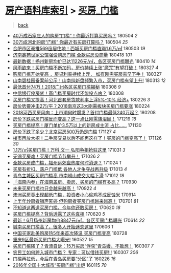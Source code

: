 [房产语料库索引](../../README.md)  > [买房_门槛](买房_门槛.md)
====
> [back](../README.md)

- [40万成石家庄人的购房“门槛”！你最近打算买房吗？](http://jkwz.applinzi.com/ittc/7099273144064017418.html#40%E4%B8%87%E6%88%90%E7%9F%B3%E5%AE%B6%E5%BA%84%E4%BA%BA%E7%9A%84%E8%B4%AD%E6%88%BF%E2%80%9C%E9%97%A8%E6%A7%9B%E2%80%9D%EF%BC%81%E4%BD%A0%E6%9C%80%E8%BF%91%E6%89%93%E7%AE%97%E4%B9%B0%E6%88%BF%E5%90%97%EF%BC%9F) 180504 *2* 
- [30万成河北购房“门槛” 你最近有买房打算吗？](http://jkwz.applinzi.com/ittc/7099172493359318026.html#30%E4%B8%87%E6%88%90%E6%B2%B3%E5%8C%97%E8%B4%AD%E6%88%BF%E2%80%9C%E9%97%A8%E6%A7%9B%E2%80%9D+%E4%BD%A0%E6%9C%80%E8%BF%91%E6%9C%89%E4%B9%B0%E6%88%BF%E6%89%93%E7%AE%97%E5%90%97%EF%BC%9F) 180504 *25* 
- [合肥市区豪推569亩居住地！西城买房门槛直飚1.6万/㎡](http://jkwz.applinzi.com/ittc/7098900430455309318.html#%E5%90%88%E8%82%A5%E5%B8%82%E5%8C%BA%E8%B1%AA%E6%8E%A8569%E4%BA%A9%E5%B1%85%E4%BD%8F%E5%9C%B0%EF%BC%81%E8%A5%BF%E5%9F%8E%E4%B9%B0%E6%88%BF%E9%97%A8%E6%A7%9B%E7%9B%B4%E9%A3%9A1.6%E4%B8%87%2F%E3%8E%A1) 180503 *19* 
- [济南鑫苑世家公馆强设购房门槛 全款买房没商量](http://jkwz.applinzi.com/ittc/7093246880026985488.html#%E6%B5%8E%E5%8D%97%E9%91%AB%E8%8B%91%E4%B8%96%E5%AE%B6%E5%85%AC%E9%A6%86%E5%BC%BA%E8%AE%BE%E8%B4%AD%E6%88%BF%E9%97%A8%E6%A7%9B+%E5%85%A8%E6%AC%BE%E4%B9%B0%E6%88%BF%E6%B2%A1%E5%95%86%E9%87%8F) 180418 *101* 
- [最新数据！扬州新房均价已达11226元/㎡，各区买房门槛曝光](http://jkwz.applinzi.com/ittc/7090284798218339334.html#%E6%9C%80%E6%96%B0%E6%95%B0%E6%8D%AE%EF%BC%81%E6%89%AC%E5%B7%9E%E6%96%B0%E6%88%BF%E5%9D%87%E4%BB%B7%E5%B7%B2%E8%BE%BE11226%E5%85%83%2F%E3%8E%A1%EF%BC%8C%E5%90%84%E5%8C%BA%E4%B9%B0%E6%88%BF%E9%97%A8%E6%A7%9B%E6%9B%9D%E5%85%89) 180410 *14* 
- [风雨欲来！买房门槛不断加码，房价持续上涨“魔咒”有望打破！](http://jkwz.applinzi.com/ittc/7085099386940163089.html#%E9%A3%8E%E9%9B%A8%E6%AC%B2%E6%9D%A5%EF%BC%81%E4%B9%B0%E6%88%BF%E9%97%A8%E6%A7%9B%E4%B8%8D%E6%96%AD%E5%8A%A0%E7%A0%81%EF%BC%8C%E6%88%BF%E4%BB%B7%E6%8C%81%E7%BB%AD%E4%B8%8A%E6%B6%A8%E2%80%9C%E9%AD%94%E5%92%92%E2%80%9D%E6%9C%89%E6%9C%9B%E6%89%93%E7%A0%B4%EF%BC%81) 180327 *4* 
- [购房门槛开始变高 ，房贷利率持续上浮， 如有刚需买房需早下手！](http://jkwz.applinzi.com/ittc/7083717704437728272.html#%E8%B4%AD%E6%88%BF%E9%97%A8%E6%A7%9B%E5%BC%80%E5%A7%8B%E5%8F%98%E9%AB%98+%EF%BC%8C%E6%88%BF%E8%B4%B7%E5%88%A9%E7%8E%87%E6%8C%81%E7%BB%AD%E4%B8%8A%E6%B5%AE%EF%BC%8C+%E5%A6%82%E6%9C%89%E5%88%9A%E9%9C%80%E4%B9%B0%E6%88%BF%E9%9C%80%E6%97%A9%E4%B8%8B%E6%89%8B%EF%BC%81) 180327  
- [山南碧桂园备案前公示！山南纯新盘频繁入市，买房门槛有望上升!](http://jkwz.applinzi.com/ittc/7079987494718538763.html#%E5%B1%B1%E5%8D%97%E7%A2%A7%E6%A1%82%E5%9B%AD%E5%A4%87%E6%A1%88%E5%89%8D%E5%85%AC%E7%A4%BA%EF%BC%81%E5%B1%B1%E5%8D%97%E7%BA%AF%E6%96%B0%E7%9B%98%E9%A2%91%E7%B9%81%E5%85%A5%E5%B8%82%EF%BC%8C%E4%B9%B0%E6%88%BF%E9%97%A8%E6%A7%9B%E6%9C%89%E6%9C%9B%E4%B8%8A%E5%8D%87%21) 180313 *12* 
- [最低首付74万！2018广州各区买房门槛揭秘](http://jkwz.applinzi.com/ittc/7078232389770019850.html#%E6%9C%80%E4%BD%8E%E9%A6%96%E4%BB%9874%E4%B8%87%EF%BC%812018%E5%B9%BF%E5%B7%9E%E5%90%84%E5%8C%BA%E4%B9%B0%E6%88%BF%E9%97%A8%E6%A7%9B%E6%8F%AD%E7%A7%98) 180308 *9* 
- [中信银行停房贷！高门槛买房时代还能投点啥？](http://jkwz.applinzi.com/ittc/7078070505699804171.html#%E4%B8%AD%E4%BF%A1%E9%93%B6%E8%A1%8C%E5%81%9C%E6%88%BF%E8%B4%B7%EF%BC%81%E9%AB%98%E9%97%A8%E6%A7%9B%E4%B9%B0%E6%88%BF%E6%97%B6%E4%BB%A3%E8%BF%98%E8%83%BD%E6%8A%95%E7%82%B9%E5%95%A5%EF%BC%9F) 180308  
- [买房门槛又提高！河北首套房贷款利率上浮5%-10% 经济+](http://jkwz.applinzi.com/ittc/7074342350329742342.html#%E4%B9%B0%E6%88%BF%E9%97%A8%E6%A7%9B%E5%8F%88%E6%8F%90%E9%AB%98%EF%BC%81%E6%B2%B3%E5%8C%97%E9%A6%96%E5%A5%97%E6%88%BF%E8%B4%B7%E6%AC%BE%E5%88%A9%E7%8E%87%E4%B8%8A%E6%B5%AE5%25-10%25+%E7%BB%8F%E6%B5%8E%2B) 180226 *3* 
- [房价势要冲击2万/平？2018南京这3大刚需板块买房门槛要涨](http://jkwz.applinzi.com/ittc/7073578125990822929.html#%E6%88%BF%E4%BB%B7%E5%8A%BF%E8%A6%81%E5%86%B2%E5%87%BB2%E4%B8%87%2F%E5%B9%B3%EF%BC%9F2018%E5%8D%97%E4%BA%AC%E8%BF%993%E5%A4%A7%E5%88%9A%E9%9C%80%E6%9D%BF%E5%9D%97%E4%B9%B0%E6%88%BF%E9%97%A8%E6%A7%9B%E8%A6%81%E6%B6%A8) 180224  
- [2018河西买房风向：上市潮何时爆发？首付门槛最低240万起？](http://jkwz.applinzi.com/ittc/7067785891668296710.html#2018%E6%B2%B3%E8%A5%BF%E4%B9%B0%E6%88%BF%E9%A3%8E%E5%90%91%EF%BC%9A%E4%B8%8A%E5%B8%82%E6%BD%AE%E4%BD%95%E6%97%B6%E7%88%86%E5%8F%91%EF%BC%9F%E9%A6%96%E4%BB%98%E9%97%A8%E6%A7%9B%E6%9C%80%E4%BD%8E240%E4%B8%87%E8%B5%B7%EF%BC%9F) 180208  
- [房价下跌买房门槛反而变高？这一点让刚需族泪目！](http://jkwz.applinzi.com/ittc/7048739315796935697.html#%E6%88%BF%E4%BB%B7%E4%B8%8B%E8%B7%8C%E4%B9%B0%E6%88%BF%E9%97%A8%E6%A7%9B%E5%8F%8D%E8%80%8C%E5%8F%98%E9%AB%98%EF%BC%9F%E8%BF%99%E4%B8%80%E7%82%B9%E8%AE%A9%E5%88%9A%E9%9C%80%E6%97%8F%E6%B3%AA%E7%9B%AE%EF%BC%81) 171219 *16* 
- [买房门槛提高！厦门单价3.5万以上的新房成主流 占比……](http://jkwz.applinzi.com/ittc/7041647575940203537.html#%E4%B9%B0%E6%88%BF%E9%97%A8%E6%A7%9B%E6%8F%90%E9%AB%98%EF%BC%81%E5%8E%A6%E9%97%A8%E5%8D%95%E4%BB%B73.5%E4%B8%87%E4%BB%A5%E4%B8%8A%E7%9A%84%E6%96%B0%E6%88%BF%E6%88%90%E4%B8%BB%E6%B5%81+%E5%8D%A0%E6%AF%94%E2%80%A6%E2%80%A6) 171130  
- [房价下跌了多少？北京买房500万仍是门槛](http://jkwz.applinzi.com/ittc/7040554307353576465.html#%E6%88%BF%E4%BB%B7%E4%B8%8B%E8%B7%8C%E4%BA%86%E5%A4%9A%E5%B0%91%EF%BC%9F%E5%8C%97%E4%BA%AC%E4%B9%B0%E6%88%BF500%E4%B8%87%E4%BB%8D%E6%98%AF%E9%97%A8%E6%A7%9B) 171127 *4* 
- [楼市再放大招！二手房交易以后不能再这样了！买房的门槛变高了！](http://jkwz.applinzi.com/ittc/7040181265775461393.html#%E6%A5%BC%E5%B8%82%E5%86%8D%E6%94%BE%E5%A4%A7%E6%8B%9B%EF%BC%81%E4%BA%8C%E6%89%8B%E6%88%BF%E4%BA%A4%E6%98%93%E4%BB%A5%E5%90%8E%E4%B8%8D%E8%83%BD%E5%86%8D%E8%BF%99%E6%A0%B7%E4%BA%86%EF%BC%81%E4%B9%B0%E6%88%BF%E7%9A%84%E9%97%A8%E6%A7%9B%E5%8F%98%E9%AB%98%E4%BA%86%EF%BC%81) 171126 *30* 
- [1.1万/㎡买房门槛！万科 文一 弘阳争相抢驻这里](http://jkwz.applinzi.com/ittc/7030566443115086864.html#1.1%E4%B8%87%2F%E3%8E%A1%E4%B9%B0%E6%88%BF%E9%97%A8%E6%A7%9B%EF%BC%81%E4%B8%87%E7%A7%91+%E6%96%87%E4%B8%80+%E5%BC%98%E9%98%B3%E4%BA%89%E7%9B%B8%E6%8A%A2%E9%A9%BB%E8%BF%99%E9%87%8C) 171031 *3* 
- [无锡买房难！买房门槛节节攀升！](http://jkwz.applinzi.com/ittc/7028700622554137617.html#%E6%97%A0%E9%94%A1%E4%B9%B0%E6%88%BF%E9%9A%BE%EF%BC%81%E4%B9%B0%E6%88%BF%E9%97%A8%E6%A7%9B%E8%8A%82%E8%8A%82%E6%94%80%E5%8D%87%EF%BC%81) 171026 *2* 
- [全款买房成门槛，福州远郊盘热度何时消退？](http://jkwz.applinzi.com/ittc/7027931585385595921.html#%E5%85%A8%E6%AC%BE%E4%B9%B0%E6%88%BF%E6%88%90%E9%97%A8%E6%A7%9B%EF%BC%8C%E7%A6%8F%E5%B7%9E%E8%BF%9C%E9%83%8A%E7%9B%98%E7%83%AD%E5%BA%A6%E4%BD%95%E6%97%B6%E6%B6%88%E9%80%80%EF%BC%9F) 171024 *1* 
- [买房有折扣、落户门槛低 各地人才争夺战再升级](http://jkwz.applinzi.com/ittc/7023709477650564113.html#%E4%B9%B0%E6%88%BF%E6%9C%89%E6%8A%98%E6%89%A3%E3%80%81%E8%90%BD%E6%88%B7%E9%97%A8%E6%A7%9B%E4%BD%8E+%E5%90%84%E5%9C%B0%E4%BA%BA%E6%89%8D%E4%BA%89%E5%A4%BA%E6%88%98%E5%86%8D%E5%8D%87%E7%BA%A7) 171013 *4* 
- [青岛主城区买房门槛高 市南崂山成交大幅下滑](http://jkwz.applinzi.com/ittc/7023466231569581073.html#%E9%9D%92%E5%B2%9B%E4%B8%BB%E5%9F%8E%E5%8C%BA%E4%B9%B0%E6%88%BF%E9%97%A8%E6%A7%9B%E9%AB%98+%E5%B8%82%E5%8D%97%E5%B4%82%E5%B1%B1%E6%88%90%E4%BA%A4%E5%A4%A7%E5%B9%85%E4%B8%8B%E6%BB%91) 171012 *18* 
- [「海南内参」在海南盖房、卖房、买房的门槛有多高？](http://jkwz.applinzi.com/ittc/7019129580911330321.html#%E3%80%8C%E6%B5%B7%E5%8D%97%E5%86%85%E5%8F%82%E3%80%8D%E5%9C%A8%E6%B5%B7%E5%8D%97%E7%9B%96%E6%88%BF%E3%80%81%E5%8D%96%E6%88%BF%E3%80%81%E4%B9%B0%E6%88%BF%E7%9A%84%E9%97%A8%E6%A7%9B%E6%9C%89%E5%A4%9A%E9%AB%98%EF%BC%9F) 170930  
- [未来买房门槛也只会越来越高！](http://jkwz.applinzi.com/ittc/7016139221612626960.html#%E6%9C%AA%E6%9D%A5%E4%B9%B0%E6%88%BF%E9%97%A8%E6%A7%9B%E4%B9%9F%E5%8F%AA%E4%BC%9A%E8%B6%8A%E6%9D%A5%E8%B6%8A%E9%AB%98%EF%BC%81) 170922 *4* 
- [澳洲买房竟出现超低门槛，投资者小心偷鸡不成反蚀米](http://jkwz.applinzi.com/ittc/7013181986058011665.html#%E6%BE%B3%E6%B4%B2%E4%B9%B0%E6%88%BF%E7%AB%9F%E5%87%BA%E7%8E%B0%E8%B6%85%E4%BD%8E%E9%97%A8%E6%A7%9B%EF%BC%8C%E6%8A%95%E8%B5%84%E8%80%85%E5%B0%8F%E5%BF%83%E5%81%B7%E9%B8%A1%E4%B8%8D%E6%88%90%E5%8F%8D%E8%9A%80%E7%B1%B3) 170914  
- [上半年炒房者销声匿迹 但购房者买房门槛越来越高！](http://jkwz.applinzi.com/ittc/6985315838180459525.html#%E4%B8%8A%E5%8D%8A%E5%B9%B4%E7%82%92%E6%88%BF%E8%80%85%E9%94%80%E5%A3%B0%E5%8C%BF%E8%BF%B9+%E4%BD%86%E8%B4%AD%E6%88%BF%E8%80%85%E4%B9%B0%E6%88%BF%E9%97%A8%E6%A7%9B%E8%B6%8A%E6%9D%A5%E8%B6%8A%E9%AB%98%EF%BC%81) 170701 *81* 
- [不知道这两道买房门槛，今年你还敢买房！](http://jkwz.applinzi.com/ittc/6981304698907657220.html#%E4%B8%8D%E7%9F%A5%E9%81%93%E8%BF%99%E4%B8%A4%E9%81%93%E4%B9%B0%E6%88%BF%E9%97%A8%E6%A7%9B%EF%BC%8C%E4%BB%8A%E5%B9%B4%E4%BD%A0%E8%BF%98%E6%95%A2%E4%B9%B0%E6%88%BF%EF%BC%81) 170620 *18* 
- [买房门槛提高？背后透露了这些真相](http://jkwz.applinzi.com/ittc/6981177311658247173.html#%E4%B9%B0%E6%88%BF%E9%97%A8%E6%A7%9B%E6%8F%90%E9%AB%98%EF%BC%9F%E8%83%8C%E5%90%8E%E9%80%8F%E9%9C%B2%E4%BA%86%E8%BF%99%E4%BA%9B%E7%9C%9F%E7%9B%B8) 170620 *5* 
- [最新！6月扬州新房均价8847元/㎡，各区买房门槛曝光](http://jkwz.applinzi.com/ittc/6978978249336947717.html#%E6%9C%80%E6%96%B0%EF%BC%816%E6%9C%88%E6%89%AC%E5%B7%9E%E6%96%B0%E6%88%BF%E5%9D%87%E4%BB%B78847%E5%85%83%2F%E3%8E%A1%EF%BC%8C%E5%90%84%E5%8C%BA%E4%B9%B0%E6%88%BF%E9%97%A8%E6%A7%9B%E6%9B%9D%E5%85%89) 170614 *22* 
- [城南买房门槛高了，很多人开始迷恋这里](http://jkwz.applinzi.com/ittc/6976078119994655749.html#%E5%9F%8E%E5%8D%97%E4%B9%B0%E6%88%BF%E9%97%A8%E6%A7%9B%E9%AB%98%E4%BA%86%EF%BC%8C%E5%BE%88%E5%A4%9A%E4%BA%BA%E5%BC%80%E5%A7%8B%E8%BF%B7%E6%81%8B%E8%BF%99%E9%87%8C) 170606 *1* 
- [中国买家赴美购房热5年来首次降温 买房门槛变高](http://jkwz.applinzi.com/ittc/6859973848493196292.html#%E4%B8%AD%E5%9B%BD%E4%B9%B0%E5%AE%B6%E8%B5%B4%E7%BE%8E%E8%B4%AD%E6%88%BF%E7%83%AD5%E5%B9%B4%E6%9D%A5%E9%A6%96%E6%AC%A1%E9%99%8D%E6%B8%A9+%E4%B9%B0%E6%88%BF%E9%97%A8%E6%A7%9B%E5%8F%98%E9%AB%98) 160728  
- [重庆9区最新买房门槛大曝光!](http://jkwz.applinzi.com/ittc/6836839446011708421.html#%E9%87%8D%E5%BA%869%E5%8C%BA%E6%9C%80%E6%96%B0%E4%B9%B0%E6%88%BF%E9%97%A8%E6%A7%9B%E5%A4%A7%E6%9B%9D%E5%85%89%21) 160527 *15* 
- [买房门槛降了？青漂自诉：15万买房“俘获”青岛嫚，不敢想！](http://jkwz.applinzi.com/ittc/6806892119071392773.html#%E4%B9%B0%E6%88%BF%E9%97%A8%E6%A7%9B%E9%99%8D%E4%BA%86%EF%BC%9F%E9%9D%92%E6%BC%82%E8%87%AA%E8%AF%89%EF%BC%9A15%E4%B8%87%E4%B9%B0%E6%88%BF%E2%80%9C%E4%BF%98%E8%8E%B7%E2%80%9D%E9%9D%92%E5%B2%9B%E5%AB%9A%EF%BC%8C%E4%B8%8D%E6%95%A2%E6%83%B3%EF%BC%81) 160307 *7* 
- [农民工如何跨入城市门槛？ 专家：可以借钱买房!!!](http://jkwz.applinzi.com/ittc/6806881849473238020.html#%E5%86%9C%E6%B0%91%E5%B7%A5%E5%A6%82%E4%BD%95%E8%B7%A8%E5%85%A5%E5%9F%8E%E5%B8%82%E9%97%A8%E6%A7%9B%EF%BC%9F+%E4%B8%93%E5%AE%B6%EF%BC%9A%E5%8F%AF%E4%BB%A5%E5%80%9F%E9%92%B1%E4%B9%B0%E6%88%BF%21%21%21) 160307 *306* 
- [门槛再拉低，今后在青岛买房要“分区”了](http://jkwz.applinzi.com/ittc/6803214158686323716.html#%E9%97%A8%E6%A7%9B%E5%86%8D%E6%8B%89%E4%BD%8E%EF%BC%8C%E4%BB%8A%E5%90%8E%E5%9C%A8%E9%9D%92%E5%B2%9B%E4%B9%B0%E6%88%BF%E8%A6%81%E2%80%9C%E5%88%86%E5%8C%BA%E2%80%9D%E4%BA%86) 160226 *16* 
- [2016年全国十大城市“买房门槛”出炉](http://jkwz.applinzi.com/ittc/6787579495590659076.html#2016%E5%B9%B4%E5%85%A8%E5%9B%BD%E5%8D%81%E5%A4%A7%E5%9F%8E%E5%B8%82%E2%80%9C%E4%B9%B0%E6%88%BF%E9%97%A8%E6%A7%9B%E2%80%9D%E5%87%BA%E7%82%89) 160115 *70* 
